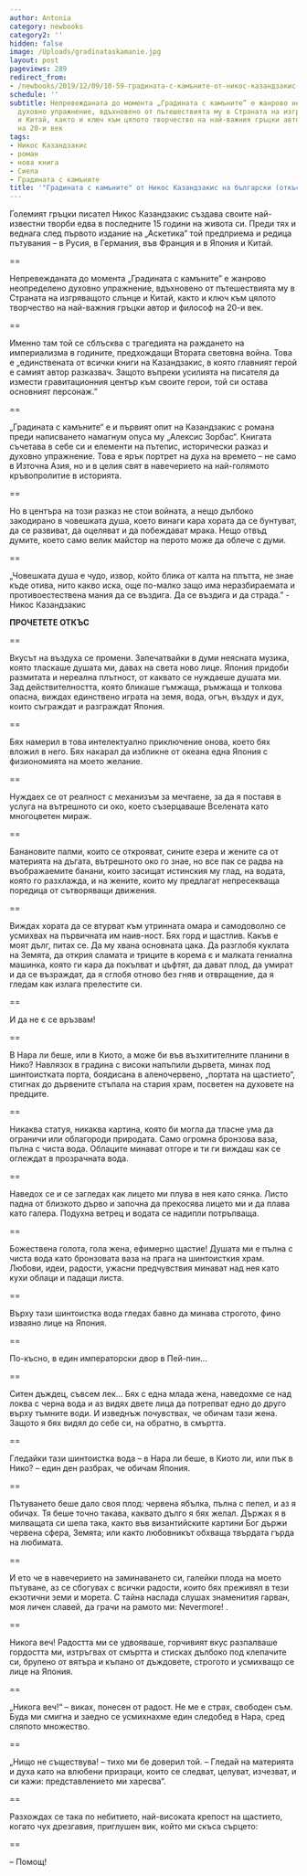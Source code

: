 ```yaml
---
author: Antonia
category: newbooks
category2: ''
hidden: false
image: /Uploads/gradinataskamanie.jpg
layout: post
pageviews: 289
redirect_from:
- /newbooks/2019/12/09/10-59-градината-с-камъните-от-никос-казандзакис-на-български-откъс
schedule: ''
subtitle: Непревежданата до момента „Градината с камъните” е жанрово неопределено
  духовно упражнение, вдъхновено от пътешествията му в Страната на изгряващото слънце
  и Китай, както и ключ към цялото творчество на най-важния гръцки автор и философ
  на 20-и век
tags:
- Никос Казандзакис
- роман
- нова книга
- Сиела
- Градината с камъните
title: '"Градината с камъните" от Никос Казандзакис на български (откъс)'
---
```


Големият гръцки писател Никос Казандзакис създава своите най-известни творби едва в последните 15 години на живота си. Преди тях и веднага след първото издание на „Аскетика“ той предприема и редица пътувания – в Русия, в Германия, във Франция и в Япония и Китай. 

\==

Непревежданата до момента „Градината с камъните” е жанрово неопределено духовно упражнение, вдъхновено от пътешествията му в Страната на изгряващото слънце и Китай, както и ключ към цялото творчество на най-важния гръцки автор и философ на 20-и век.

\==

Именно там той се сблъсква с трагедията на раждането на империализма в годините, предхождащи Втората световна война. Това е „единствената от всички книги на Казандзакис, в която главният герой е самият автор разказвач. Защото въпреки усилията на писателя да измести гравитационния център към своите герои, той си остава основният персонаж.”

\==

„Градината с камъните“ е  и първият опит на Казандзакис с романа преди написването намагнум опуса му „Алексис Зорбас“. Книгата съчетава в себе си и елементи на пътепис, исторически разказ и духовно упражнение. Това е ярък портрет на духа на времето – не само в Източна Азия, но и в целия свят в навечерието на най-голямото кръвопролитие в историята. 

\==

Но в центъра на този разказ не стои войната, а нещо дълбоко закодирано в човешката душа, което винаги кара хората да се бунтуват, да се развиват, да оцеляват и да побеждават мрака. Нещо отвъд думите, което само велик майстор на перото може да облече с думи.

\==

„Човешката душа е чудо, извор, който блика от калта на плътта, не знае къде отива, нито какво иска, още по-малко защо има неразбираемата и противоестествена мания да се въздига. Да се въздига и да страда.” - Никос Казандзакис

**ПРОЧЕТЕТЕ ОТКЪС**

\==

Вкусът на въздуха се промени. Запечатвайки в думи неясната музика, която тласкаше душата ми, давах на света ново лице. Япония придоби размитата и нереална плътност, от каквато се нуждаеше душата ми. Зад действителността, която бликаше гъмжаща, ръмжаща и толкова опасна, виждах единствено играта на земя, вода, огън, въздух и дух, които съграждат и разграждат Япония.

\==

Бях намерил в това интелектуално приключение онова, което бях вложил в него. Бях накарал да избликне от океана една Япония с физиономията на моето желание.

\==

Нуждаех се от реалност с механизъм за мечтаене, за да я поставя в услуга на вътрешното си око, което съзерцаваше Вселената като многоцветен мираж.

\==

Банановите палми, които се открояват, сините езера и жените са от материята на дъгата, вътрешното око го знае, но все пак се радва на въображаемите банани, които засищат истинския му глад, на водата, която го разхлажда, и на жените, които му предлагат непресекваща поредица от сътворяващи движения.

\==

Виждах хората да се втурват към утринната омара и самодоволно се усмихвах на първичната им наив-ност. Бях горд и щастлив. Какъв е моят дълг, питах се. Да му хвана основната цака. Да разглобя куклата на Земята, да открия сламата и триците в корема є и малката гениална машинка, която ги кара да покълват и цъфтят, да дават плод, да умират и да се възраждат, да я сглобя отново без гняв и отвращение, да я гледам как излага прелестите си.

\==

И да не є се връзвам!

\==

В Нара ли беше, или в Киото, а може би във възхитителните планини в Нико? Навлязох в градина с високи напъпили дървета, минах под шинтоистката порта, боядисана в аленочервено, „портата на щастието“, стигнах до дървените стъпала на стария храм, посветен на духовете на предците.

\==

Никаква статуя, никаква картина, която би могла да тласне ума да ограничи или облагороди природата. Само огромна бронзова ваза, пълна с чиста вода. Облаците минават отгоре и ти ги виждаш как се оглеждат в прозрачната вода.

\==

Наведох се и се загледах как лицето ми плува в нея като сянка. Листо падна от близкото дърво и започна да прекосява лицето ми и да плава като галера. Подухна ветрец и водата се надипли потръпваща.

\==

Божествена голота, гола жена, ефимерно щастие! Душата ми е пълна с чиста вода като бронзовата ваза на прага на шинтоисткия храм. Любови, идеи, радости, ужасни предчувствия минават над нея като кухи облаци и падащи листа.

\==

Върху тази шинтоистка вода гледах бавно да минава строгото, фино изваяно лице на Япония.

\==

По-късно, в един императорски двор в Пей-пин...

\==

Ситен дъждец, съвсем лек... Бях с една млада жена, наведохме се над локва с черна вода и аз видях двете лица да потрепват едно до друго върху тъмните води. И изведнъж почувствах, че обичам тази жена. Защото я бях видял до себе си, на обратно, в смъртта.

\==

Гледайки тази шинтоистка вода – в Нара ли беше, в Киото ли, или пък в Нико? – един ден разбрах, че обичам Япония.

\==

Пътуването беше дало своя плод: червена ябълка, пълна с пепел, и аз я обичах. Тя беше точно такава, каквато дълго я бях желал. Държах я в милващата си шепа така, както във византийските картини Бог държи червена сфера, Земята; или както любовникът обхваща твърдата гърда на любимата.

\==

И ето че в навечерието на заминаването си, галейки плода на моето пътуване, аз се сбогувах с всички радости, които бях преживял в тези екзотични земи и морета. С тайна наслада слушах знаменития гарван, моя личен славей, да грачи на рамото ми: Nevermore! . 

\==

Никога веч! Радостта ми се удвояваше, горчивият вкус разпалваше гордостта ми, изтръгвах от смъртта и стисках дълбоко под клепачите си, брулено от вятъра и къпано от дъждовете, строгото и усмихващо се лице на Япония.

\==

„Никога веч!“ – виках, понесен от радост. Не ме е страх, свободен съм. Буда ми смигна и заедно се усмихнахме един следобед в Нара, сред сляпото множество.

\==

„Нищо не съществува! – тихо ми бе доверил той. – Гледай на материята и духа като на влюбени призраци, които се следват, целуват, изчезват, и си кажи: представлението ми харесва“.

\==

Разхождах се така по небитието, най-високата крепост на щастието, когато чух дрезгавия, приглушен вик, който ми скъса сърцето:

\==

– Помощ!